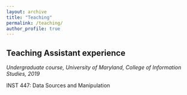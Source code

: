 ```yaml
---
layout: archive
title: "Teaching"
permalink: /teaching/
author_profile: true
---
```



## Teaching Assistant experience

*Undergraduate course, University of Maryland, College of Information Studies, 2019*

INST 447: Data Sources and Manipulation

